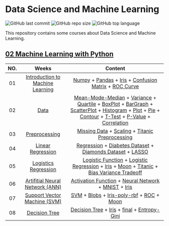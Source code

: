 # Data Science and Machine Learning

![GitHub last commit](https://img.shields.io/github/last-commit/Yousefess/DataScience2023)
![GitHub repo size](https://img.shields.io/github/repo-size/Yousefess/DataScience2023)
![GitHub top language](https://img.shields.io/github/languages/top/Yousefess/DataScience2023)

This repository contains some courses about Data Science and Machine Learning.

## [02 Machine Learning with Python](https://github.com/Yousefess/DataScience2023/tree/main/01%20Machine%20Learning%20with%20Python)

| NO. | Weeks | Content |
| :---: | :-----: | :-------: |
| 01 | [Introduction to Machine Learning](https://github.com/Yousefess/DataScience2023/tree/main/01%20Machine%20Learning%20with%20Python/Week%2001) | [Numpy](https://github.com/Yousefess/DataScience2023/blob/main/01%20Machine%20Learning%20with%20Python/Week%2001/01%20Numpy.ipynb) + [Pandas](https://github.com/Yousefess/DataScience2023/blob/main/01%20Machine%20Learning%20with%20Python/Week%2001/02%20Pandas.ipynb) + [Iris](https://github.com/Yousefess/DataScience2023/blob/main/01%20Machine%20Learning%20with%20Python/Week%2001/03%20Iris.ipynb) + [Confusion Matrix](https://github.com/Yousefess/DataScience2023/blob/main/01%20Machine%20Learning%20with%20Python/Week%2001/04%20ConfusionMatrix.ipynb) + [ROC Curve](https://github.com/Yousefess/DataScience2023/blob/main/01%20Machine%20Learning%20with%20Python/Week%2001/05%20ROC.ipynb) |
| 02 | [Data](https://github.com/Yousefess/DataScience2023/tree/main/01%20Machine%20Learning%20with%20Python/Week%2002) | [Mean-Mode-Median](https://github.com/Yousefess/DataScience2023/blob/main/01%20Machine%20Learning%20with%20Python/Week%2002/01%20Mean-Mode-Median.ipynb) + [Variance](https://github.com/Yousefess/DataScience2023/blob/main/01%20Machine%20Learning%20with%20Python/Week%2002/02%20Variance.ipynb) + [Quartile](https://github.com/Yousefess/DataScience2023/blob/main/01%20Machine%20Learning%20with%20Python/Week%2002/03%20Quartile.ipynb) + [BoxPlot](https://github.com/Yousefess/DataScience2023/blob/main/01%20Machine%20Learning%20with%20Python/Week%2002/04%20BoxPlot.ipynb) + [BarGraph](https://github.com/Yousefess/DataScience2023/blob/main/01%20Machine%20Learning%20with%20Python/Week%2002/05%20BarGraph.ipynb) + [ScatterPlot](https://github.com/Yousefess/DataScience2023/blob/main/01%20Machine%20Learning%20with%20Python/Week%2002/06%20ScatterPlot.ipynb) + [Histogram](https://github.com/Yousefess/DataScience2023/blob/main/01%20Machine%20Learning%20with%20Python/Week%2002/07%20Histogram.ipynb) + [Plot](https://github.com/Yousefess/DataScience2023/blob/main/01%20Machine%20Learning%20with%20Python/Week%2002/08%20Plot.ipynb) + [Pie](https://github.com/Yousefess/DataScience2023/blob/main/01%20Machine%20Learning%20with%20Python/Week%2002/09%20Pie.ipynb) + [Contour](https://github.com/Yousefess/DataScience2023/blob/main/01%20Machine%20Learning%20with%20Python/Week%2002/10%20Contour.ipynb) + [T-Test](https://github.com/Yousefess/DataScience2023/blob/main/01%20Machine%20Learning%20with%20Python/Week%2002/11%20T-Test.ipynb) + [P-Value](https://github.com/Yousefess/DataScience2023/blob/main/01%20Machine%20Learning%20with%20Python/Week%2002/12%20P-Value.ipynb) + [Correlation](https://github.com/Yousefess/DataScience2023/blob/main/01%20Machine%20Learning%20with%20Python/Week%2002/13%20Correlation.ipynb) |
| 03 | [Preprocessing](https://github.com/Yousefess/DataScience2023/tree/main/01%20Machine%20Learning%20with%20Python/Week%2003) | [Missing Data](https://github.com/Yousefess/DataScience2023/blob/main/01%20Machine%20Learning%20with%20Python/Week%2003/01%20Missing%20Data.ipynb) + [Scaling](https://github.com/Yousefess/DataScience2023/blob/main/01%20Machine%20Learning%20with%20Python/Week%2003/02%20Preprocessing_Scale.ipynb) + [Titanic Preprocessing](https://github.com/Yousefess/DataScience2023/blob/main/01%20Machine%20Learning%20with%20Python/Week%2003/03%20Preprocessing_Titanic.ipynb) |
| 04 | [Linear Regression](https://github.com/Yousefess/DataScience2023/tree/main/01%20Machine%20Learning%20with%20Python/Week%2004) | [Regression](https://github.com/Yousefess/DataScience2023/blob/main/01%20Machine%20Learning%20with%20Python/Week%2004/01%20Regression.ipynb) + [Diabetes Dataset](https://github.com/Yousefess/DataScience2023/blob/main/01%20Machine%20Learning%20with%20Python/Week%2004/02%20Diabetes%20Dataset.ipynb) + [Diamonds Dataset](https://github.com/Yousefess/DataScience2023/blob/main/01%20Machine%20Learning%20with%20Python/Week%2004/03%20Diamonds%20Dataset.ipynb) + [LASSO](https://github.com/Yousefess/DataScience2023/blob/main/01%20Machine%20Learning%20with%20Python/Week%2004/04%20LASSO.ipynb) |
| 05 | [Logistics Regression](https://github.com/Yousefess/DataScience2023/tree/main/01%20Machine%20Learning%20with%20Python/Week%2005) | [Logistic Function](https://github.com/Yousefess/DataScience2023/blob/main/01%20Machine%20Learning%20with%20Python/Week%2005/01%20Logistic%20Function.ipynb) + [Logistic Regression](https://github.com/Yousefess/DataScience2023/blob/main/01%20Machine%20Learning%20with%20Python/Week%2005/02%20Logistic%20Regression.ipynb) + [Iris](https://github.com/Yousefess/DataScience2023/blob/main/01%20Machine%20Learning%20with%20Python/Week%2005/03%20Iris.ipynb) + [Moon](https://github.com/Yousefess/DataScience2023/blob/main/01%20Machine%20Learning%20with%20Python/Week%2005/04%20Moon.ipynb) + [Titanic](https://github.com/Yousefess/DataScience2023/blob/main/01%20Machine%20Learning%20with%20Python/Week%2005/05%20Titanic.ipynb) + [Bias Variance Tradeoff](https://github.com/Yousefess/DataScience2023/blob/main/01%20Machine%20Learning%20with%20Python/Week%2005/06%20Bias%20Variance%20Tradeoff.ipynb) |
| 06 | [Artifitial Neural Network (ANN)](https://github.com/Yousefess/DataScience2023/tree/main/01%20Machine%20Learning%20with%20Python/Week%2006) | [Activation Function](https://github.com/Yousefess/DataScience2023/blob/main/01%20Machine%20Learning%20with%20Python/Week%2006/01%20Activation%20Function.ipynb) + [Neural Network](https://github.com/Yousefess/DataScience2023/blob/main/01%20Machine%20Learning%20with%20Python/Week%2006/02%20Neural%20Network.ipynb) + [MNIST](https://github.com/Yousefess/DataScience2023/blob/main/01%20Machine%20Learning%20with%20Python/Week%2006/03%20MNIST.ipynb) + [Iris](https://github.com/Yousefess/DataScience2023/blob/main/01%20Machine%20Learning%20with%20Python/Week%2006/04%20Iris.ipynb) |
| 07 | [Support Vector Machine (SVM)](https://github.com/Yousefess/DataScience2023/tree/main/01%20Machine%20Learning%20with%20Python/Week%2007) | [SVM](https://github.com/Yousefess/DataScience2023/blob/main/01%20Machine%20Learning%20with%20Python/Week%2007/01%20SVM.ipynb) + [Blobs](https://github.com/Yousefess/DataScience2023/blob/main/01%20Machine%20Learning%20with%20Python/Week%2007/02%20Blobs.ipynb) + [Iris-poly-rbf](https://github.com/Yousefess/DataScience2023/blob/main/01%20Machine%20Learning%20with%20Python/Week%2007/03%20Iris-poly-rbf.ipynb) + [ROC](https://github.com/Yousefess/DataScience2023/blob/main/01%20Machine%20Learning%20with%20Python/Week%2007/04%20ROC.ipynb) + [Moon](https://github.com/Yousefess/DataScience2023/blob/main/01%20Machine%20Learning%20with%20Python/Week%2007/05%20Moon.ipynb) |
| 08 | [Decision Tree](https://github.com/Yousefess/DataScience2023/tree/main/01%20Machine%20Learning%20with%20Python/Week%2008) | [Decision Tree](https://github.com/Yousefess/DataScience2023/blob/main/01%20Machine%20Learning%20with%20Python/Week%2008/01%20DecisionTree.ipynb) + [Iris](https://github.com/Yousefess/DataScience2023/blob/main/01%20Machine%20Learning%20with%20Python/Week%2008/02%20Iris.ipynb) + [final](https://github.com/Yousefess/DataScience2023/blob/main/01%20Machine%20Learning%20with%20Python/Week%2008/03%20final.ipynb) + [Entropy-Gini](https://github.com/Yousefess/DataScience2023/blob/main/01%20Machine%20Learning%20with%20Python/Week%2008/04%20Entropy-Gini.ipynb) |
